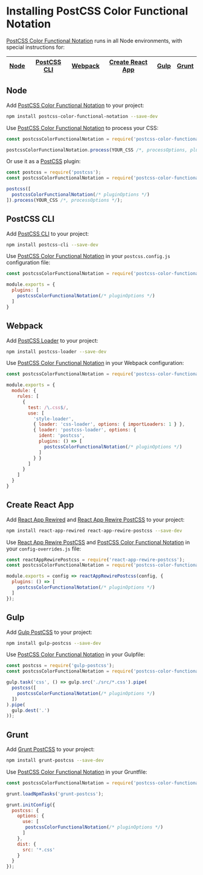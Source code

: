 # Installing PostCSS Color Functional Notation

[PostCSS Color Functional Notation] runs in all Node environments, with special instructions for:

| [Node](#node) | [PostCSS CLI](#postcss-cli) | [Webpack](#webpack) | [Create React App](#create-react-app) | [Gulp](#gulp) | [Grunt](#grunt) |
| --- | --- | --- | --- | --- | --- |

## Node

Add [PostCSS Color Functional Notation] to your project:

```bash
npm install postcss-color-functional-notation --save-dev
```

Use [PostCSS Color Functional Notation] to process your CSS:

```js
const postcssColorFunctionalNotation = require('postcss-color-functional-notation');

postcssColorFunctionalNotation.process(YOUR_CSS /*, processOptions, pluginOptions */);
```

Or use it as a [PostCSS] plugin:

```js
const postcss = require('postcss');
const postcssColorFunctionalNotation = require('postcss-color-functional-notation');

postcss([
  postcssColorFunctionalNotation(/* pluginOptions */)
]).process(YOUR_CSS /*, processOptions */);
```

## PostCSS CLI

Add [PostCSS CLI] to your project:

```bash
npm install postcss-cli --save-dev
```

Use [PostCSS Color Functional Notation] in your `postcss.config.js` configuration file:

```js
const postcssColorFunctionalNotation = require('postcss-color-functional-notation');

module.exports = {
  plugins: [
    postcssColorFunctionalNotation(/* pluginOptions */)
  ]
}
```

## Webpack

Add [PostCSS Loader] to your project:

```bash
npm install postcss-loader --save-dev
```

Use [PostCSS Color Functional Notation] in your Webpack configuration:

```js
const postcssColorFunctionalNotation = require('postcss-color-functional-notation');

module.exports = {
  module: {
    rules: [
      {
        test: /\.css$/,
        use: [
          'style-loader',
          { loader: 'css-loader', options: { importLoaders: 1 } },
          { loader: 'postcss-loader', options: {
            ident: 'postcss',
            plugins: () => [
              postcssColorFunctionalNotation(/* pluginOptions */)
            ]
          } }
        ]
      }
    ]
  }
}
```

## Create React App

Add [React App Rewired] and [React App Rewire PostCSS] to your project:

```bash
npm install react-app-rewired react-app-rewire-postcss --save-dev
```

Use [React App Rewire PostCSS] and [PostCSS Color Functional Notation] in your
`config-overrides.js` file:

```js
const reactAppRewirePostcss = require('react-app-rewire-postcss');
const postcssColorFunctionalNotation = require('postcss-color-functional-notation');

module.exports = config => reactAppRewirePostcss(config, {
  plugins: () => [
    postcssColorFunctionalNotation(/* pluginOptions */)
  ]
});
```

## Gulp

Add [Gulp PostCSS] to your project:

```bash
npm install gulp-postcss --save-dev
```

Use [PostCSS Color Functional Notation] in your Gulpfile:

```js
const postcss = require('gulp-postcss');
const postcssColorFunctionalNotation = require('postcss-color-functional-notation');

gulp.task('css', () => gulp.src('./src/*.css').pipe(
  postcss([
    postcssColorFunctionalNotation(/* pluginOptions */)
  ])
).pipe(
  gulp.dest('.')
));
```

## Grunt

Add [Grunt PostCSS] to your project:

```bash
npm install grunt-postcss --save-dev
```

Use [PostCSS Color Functional Notation] in your Gruntfile:

```js
const postcssColorFunctionalNotation = require('postcss-color-functional-notation');

grunt.loadNpmTasks('grunt-postcss');

grunt.initConfig({
  postcss: {
    options: {
      use: [
       postcssColorFunctionalNotation(/* pluginOptions */)
      ]
    },
    dist: {
      src: '*.css'
    }
  }
});
```

[Gulp PostCSS]: https://github.com/postcss/gulp-postcss
[Grunt PostCSS]: https://github.com/nDmitry/grunt-postcss
[PostCSS]: https://github.com/postcss/postcss
[PostCSS CLI]: https://github.com/postcss/postcss-cli
[PostCSS Loader]: https://github.com/postcss/postcss-loader
[PostCSS Color Functional Notation]: https://github.com/csstools/postcss-plugins/postcss-color-functional-notation
[React App Rewire PostCSS]: https://github.com/csstools/react-app-rewire-postcss
[React App Rewired]: https://github.com/timarney/react-app-rewired
